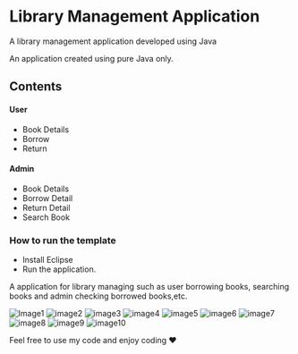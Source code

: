 # Library Management Application
A library management application developed using Java

An application created using pure Java only.

## Contents
#### User
- Book Details
- Borrow
- Return

#### Admin
- Book Details
- Borrow Detail
- Return Detail
- Search Book

### How to run the template
- Install Eclipse
- Run the application.

A application for library managing such as user borrowing books, searching books and admin checking borrowed books,etc.

![Image1](https://user-images.githubusercontent.com/95492327/220472550-a90e58eb-a80b-4a21-a844-3683fb45a67e.png)
![image2](https://user-images.githubusercontent.com/95492327/220472554-3b1cab4a-5204-4948-8a77-53d7e4993e00.png)
![image3](https://user-images.githubusercontent.com/95492327/220472559-38badf8f-f26c-4d2f-a646-941bfd3daa12.png)
![image4](https://user-images.githubusercontent.com/95492327/220472565-f1a52f2f-1836-4176-8ecd-4636754e5130.png)
![image5](https://user-images.githubusercontent.com/95492327/220472566-7ae2c2e2-358c-4352-a453-55019d5ddfac.png)
![image6](https://user-images.githubusercontent.com/95492327/220472568-23c911d4-63bc-42de-af15-789ac2c6ca10.png)
![image7](https://user-images.githubusercontent.com/95492327/220472572-eb308ecb-fdbc-4f1b-acc2-a0c9908fa9c5.png)
![image8](https://user-images.githubusercontent.com/95492327/220472576-27899573-89a3-43a8-8a84-cb543292ebc0.png)
![image9](https://user-images.githubusercontent.com/95492327/220472579-07d39554-9ee9-4964-8d42-91ea6a78290e.png)
![image10](https://user-images.githubusercontent.com/95492327/220472581-fbec7082-6258-456d-9fda-08c6c78476b4.png)

Feel free to use my code and enjoy coding ❤


